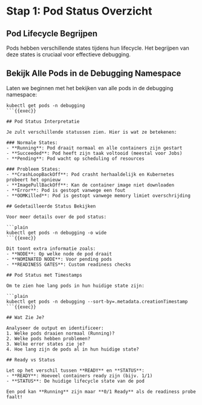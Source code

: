 # Stap 1: Pod Status Overzicht

## Pod Lifecycle Begrijpen

Pods hebben verschillende states tijdens hun lifecycle. Het begrijpen van deze states is cruciaal voor effectieve debugging.

## Bekijk Alle Pods in de Debugging Namespace

Laten we beginnen met het bekijken van alle pods in de debugging namespace:

```plain
kubectl get pods -n debugging
```{{exec}}

## Pod Status Interpretatie

Je zult verschillende statussen zien. Hier is wat ze betekenen:

### Normale States:
- **Running**: Pod draait normaal en alle containers zijn gestart
- **Succeeded**: Pod heeft zijn taak voltooid (meestal voor Jobs)
- **Pending**: Pod wacht op scheduling of resources

### Probleem States:
- **CrashLoopBackOff**: Pod crasht herhaaldelijk en Kubernetes probeert het opnieuw
- **ImagePullBackOff**: Kan de container image niet downloaden
- **Error**: Pod is gestopt vanwege een fout
- **OOMKilled**: Pod is gestopt vanwege memory limiet overschrijding

## Gedetailleerde Status Bekijken

Voor meer details over de pod status:

```plain
kubectl get pods -n debugging -o wide
```{{exec}}

Dit toont extra informatie zoals:
- **NODE**: Op welke node de pod draait
- **NOMINATED NODE**: Voor pending pods
- **READINESS GATES**: Custom readiness checks

## Pod Status met Timestamps

Om te zien hoe lang pods in hun huidige state zijn:

```plain
kubectl get pods -n debugging --sort-by=.metadata.creationTimestamp
```{{exec}}

## Wat Zie Je?

Analyseer de output en identificeer:
1. Welke pods draaien normaal (Running)?
2. Welke pods hebben problemen?
3. Welke error states zie je?
4. Hoe lang zijn de pods al in hun huidige state?

## Ready vs Status

Let op het verschil tussen **READY** en **STATUS**:
- **READY**: Hoeveel containers ready zijn (bijv. 1/1)
- **STATUS**: De huidige lifecycle state van de pod

Een pod kan **Running** zijn maar **0/1 Ready** als de readiness probe faalt!